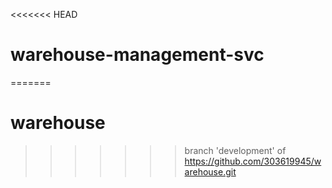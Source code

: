 <<<<<<< HEAD
# warehouse-management-svc
=======
# warehouse
>>>>>>> branch 'development' of https://github.com/303619945/warehouse.git
